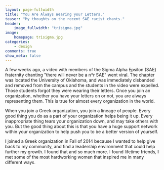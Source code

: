 ```yaml
---
layout: page-fullwidth
title: "You Are Always Wearing your Letters."
teaser: "My thoughts on the recent SAE racist chants."
header:
    image_fullwidth: "trisigma.jpg"
image:
    homepage: trisigma.jpg
categories:
    - design
comments: true
show_meta: false
---
```


A few weeks ago, a video with members of the Sigma Alpha Epsilon (SAE) fraternity chanting "there will never be a n*r SAE" went viral. The chapter was located the University of Oklahoma, and was immediately disbanded and removed from the campus and the students in the video were expelled. Those students forgot they were wearing their letters. Once you join an organization, whether you have your letters on or not, you are always representing them. This is true for almost every organization in the world. 

When you join a Greek organization, you join a lineage of people. Every good thing you do as a part of your organization helps being it up. Every inappropriate thing tears your organization down, and may take others with you. But the good thing about this is that you have a huge support network within your organization to help push you to be a better version of yourself. 

I joined a Greek organization in Fall of 2014 because I wanted to help give back to my community, and find a leadership environment that could help further my growth. I found that and so much more. I found lifetime friends, I met some of the most hardworking women that  inspired me in many different ways.  
